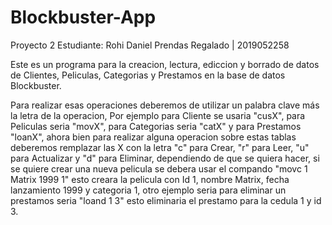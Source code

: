 # Blockbuster-App
Proyecto 2
Estudiante: Rohi Daniel Prendas Regalado | 2019052258

Este es un programa para la creacion, lectura, ediccion y borrado de datos
de Clientes, Peliculas, Categorias y Prestamos en la base de datos Blockbuster.

Para realizar esas operaciones deberemos de utilizar un palabra clave más la letra de la operacion,
Por ejemplo para Cliente se usaria "cusX", para Peliculas seria "movX", para Categorias seria "catX"
y para Prestamos "loanX", ahora bien para realizar alguna operacion sobre estas tablas deberemos remplazar
las X con la letra "c" para Crear, "r" para Leer, "u" para Actualizar y "d" para Eliminar, dependiendo de 
que se quiera hacer, si se quiere crear una nueva pelicula se debera usar el compando "movc 1 Matrix 1999 1"
esto creara la pelicula con Id 1, nombre Matrix, fecha lanzamiento 1999 y categoria 1, otro ejemplo seria para
eliminar un prestamos seria "loand 1 3" esto eliminaria el prestamo para la cedula 1 y id 3.
